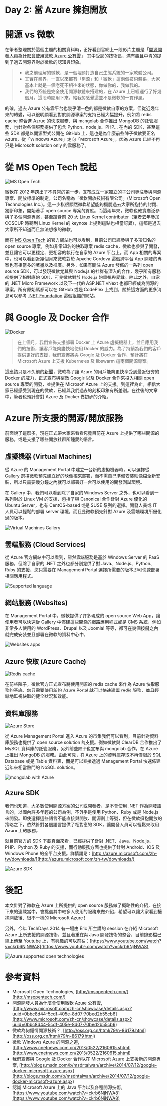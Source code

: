 Day 2: 當 Azure 擁抱開放
======================

# 開源 vs 微軟

在筆者整理關於這個主題的相關資料時，正好看到官網上一段影片主題是「[開源開發人員為什麼會使用微軟 Azure 公有雲](http://www.microsoft.com/zh-cn/showcase/details.aspx?uuid=0bbc8d44-5cdf-405e-8d07-70bed2b55cb6)」，其中受訪的技術長，滿有趣且中肯的提到了過去開源界對於微軟的認知與印象。

> * 我之前理解的微軟，是一個埋頭打造自己生態系統的一家軟體公司。
> * 其實在業界，一直以來都有「開源」和「微軟」這兩個技術體系，大家基本上就是一個老死不相往來的狀態，你做你的，我做我的。
> * 我們的系統是完全使用開源軟體來搭建的，在 Azure 上已經運行了好幾個月，這段時間用下來，給我的感覺這並不是微軟的一貫作風。

的確，過去 Azure 公有雲平台也幾乎清一色的都是微軟自家的方案，但從近幾年來的轉變，可以很明顯看到對於開源專案的支持已經大幅提升，例如將 redis cache 整合進 Azrue 的快取服務、與 mongolab 合作推出 MongoDB 的託管服務，也針對各個服務提供了包含 Python、node.js、PHP... 在內的 SDK，甚至這些 SDK 都是以開源型式公開在 GitHub 上，這也是為什麼前些陣子微軟要正名 Azure，從「Windows Azure」走向「Microsoft Azure」，因為 Azure 已經不再只是 Microsoft solution only 的雲服務了。


# 從 MS Open Tech 說起

![MS Open Tech](https://raw.githubusercontent.com/hungys/azure-blog/master/media/02-when-azure-embrace-open/ms-open-tech.png)

微軟在 2012 年跨出了不尋常的第一步，宣布成立一家獨立的子公司專注參與開源專案、開放標準的制定，公司名稱為「微軟開放技術有限公司」(Microsoft Open Technologies Inc.)。這一步棋很顯然微軟希望能夠擺脫過去大家所抱持的封閉、獨斷印象，開始著手 open source 專案的貢獻。而這兩年來，微軟也確實廣泛參與了多個開源專案，甚至躋身前 20 大 Linux Kernel contributer（筆者去年參加 COSCUP 時聽到 Linux Kernel 的 keynote 上提到這點也相當訝異），這都是過去大家所不知道而且無法想像的微軟。

而在 [MS Open Tech](http://msopentech.com/) 的官方網站也可以看到，目前公司已經參與了多項知名的 open source 專案，例如非常知名的快取專案 redis cache，微軟也參與了開發，並且讓它可以更穩定、更相容的執行在自家的 Azure 平台上。而 App 相關的專案中，也可以看到近幾個月來微軟對於 Apache Cordova 這個跨平台 App 開發的專案也有相當多的著墨以及推廣。另外，如果有關注 Azure 發佈的一系列 open source SDK，可以發現微軟尤其與 Node.js 的社群有深入的合作，幾乎所有服務都提供了相對應的 SDK，可見微軟對於 Node.js 的重視與愛戴。除此之外，自家的 .NET Micro Framework 以及下一代的 ASP.NET vNext 也都已經成為開源的專案，所有原始碼都可以在 GitHub 或是 CodePlex 上找到，關於這方面的更多消息可以參考 [.NET Foundation](http://www.dotnetfoundation.org/) 這個組織的網站。

# 與 Google 及 Docker 合作

![Docker](https://raw.githubusercontent.com/hungys/azure-blog/master/media/02-when-azure-embrace-open/docker.png)

> 在上個月，我們宣佈支援部署 Docker 上 Azure 虛擬機器上，並且應用我們的技術，讓客戶能夠盡快地使用 Docker 的威力。為了持續為我們的客戶提供更好的支援，我們宣佈將與 Google 及 Docker 合作，預計將在 Microsoft Azure 上支援 Kubernetes 及 libswarm 這兩個開源專案。

這應該只是不久前的[新聞](http://blogs.msdn.com/b/msdntaiwan/archive/2014/07/12/google-docker-microsoft-azure.aspx)，微軟為了讓 Azure 的用戶能夠更快享受到最近很夯的 Docker 的威力，正式宣布與宿敵 Google 以及 Docker 合作來投入相關 open source 專案的開發，並提供在 Microsoft Azure 上的支援。到這裡為止，相信大家已經感受到現在的微軟，已經與我們過去的刻板印象有所差別。在往後的文章中，筆者也預計會對 Azure 及 Docker 做初步的介紹。

# Azure 所支援的開源/開放服務

前面說了這麼多，現在正式帶大家來看看究竟目前在 Azure 上提供了哪些開源的服務，或是支援了哪些開放社群所鍾愛的語言。

## 虛擬機器 (Virtual Machines)

從 Azure 的 Management Portal 中建立一台新的虛擬機器時，可以選擇從 Gallery 選擇微軟預先建立好的映像檔來部署，而不需自己準備安裝映像檔全新安裝，所以只需要幾分鐘之內就可以部署好一台可以使用的開發測試環境。

在 Gallery 中，我們可以看到除了自家的 Windows Server 之外，也可以看到一系列對於 Linux VM 的支援，包括了與 Canonical 合作針對 Azure 優化的 Ubuntu Server，也有 CentOS-based 或是 SUSE 系列的選擇。開發人員或 IT 人員可以輕鬆的部署 server 環境，而且是微軟預先針對 Azure 及雲端環境所優化過的版本。

![Virtual Machines Gallery](https://raw.githubusercontent.com/hungys/azure-blog/master/media/02-when-azure-embrace-open/virtual-machine-gallery.png)

## 雲端服務 (Cloud Services)

從 Azure 官方網站中可以看到，雖然雲端服務是基於 Windows Server 的 PaaS 服務，但除了自家的 .NET 之外也都分別提供了對 Java、Node.js、Python、Ruby 的支援，您只需要在 Management Portal 選擇所需要的版本即可快速部署相關應用程式。

![Supported language](https://raw.githubusercontent.com/hungys/azure-blog/master/media/02-when-azure-embrace-open/websites-language.png)

## 網站服務 (Websites)

在 Management Portal 中，微軟提供了許多現成的 open source Web App，讓使用者可以快速從 Gallery 中佈建這些開源的網路應用程式或是 CMS 系統，例如非常多人使用的 WordPress、Drupal 以及 Joomla! 等等，都可在幾個按鍵之內就完成安裝並且部署在微軟的資料中心中。

![Websites apps](https://raw.githubusercontent.com/hungys/azure-blog/master/media/02-when-azure-embrace-open/wordpress.png)

## Azure 快取 (Azure Cache)

![Redis cache](https://raw.githubusercontent.com/hungys/azure-blog/master/media/02-when-azure-embrace-open/redis.png)

在前些陣子，微軟官方正式宣布將使用開源的 redis cache 來作為 Azure 快取服務的基底，您只需要使用新的 [Azure Portal](https://portal.azure.com/) 就可以快速建置 redis 服務，並且輕鬆地監視快取的健全狀況和效能。

## 資料庫服務

![Azure Store](https://raw.githubusercontent.com/hungys/azure-blog/master/media/02-when-azure-embrace-open/management-portal-store.png)

從 Azure Management Portal 進入 Azure 的市集我們可以看到，目前針對資料庫服務也提供了 open source solution 的支援。例如微軟與 ClearDB 合作推出了 MySQL 資料庫的託管服務，另外前些陣子也宣布與 mongolab 合作，在 Azure 上推出 MongoDB 的服務。由此可見，在 Azure 上的資料庫存取不再僅限於 SQL Database 或是 Table 資料表，而是可以直接透過 Management Portal 快速佈建近年來相當熱門的 NoSQL solution。

![mongolab with Azure](https://raw.githubusercontent.com/hungys/azure-blog/master/media/02-when-azure-embrace-open/mongolab.png)

## Azure SDK

我們也知道，大多數使用開源方案的公司或開發者，是不會使用 .NET 作為開發語言的，以國內許多年輕的公司為例，不外乎是使用 Python、Ruby 或是 Node.js 來開發。即使選擇這些語言不能直接與開放、開源劃上等號，但在微軟擁抱開放的策略之下，依然針對各個語言提供了相對應的 SDK，讓開發人員可以輕鬆來取用 Azure 上的服務。

就目前官方的 SDK 下載頁面來看，已經提供了針對 .NET、Java、Node.js、PHP、Python 及 Ruby 的支援，而行動服務方面也提供了針對 Android、iOS 及 Windows Phone 的全平台支援。詳情請見：[http://azure.microsoft.com/zh-tw/downloads/](http://azure.microsoft.com/zh-tw/downloads/)

![Azure SDK](https://raw.githubusercontent.com/hungys/azure-blog/master/media/02-when-azure-embrace-open/azure-sdk.png)

# 後記

本文針對了微軟在 Azure 上所提供的 open source 服務做了概略性的介紹，在接下來的連載當中，會挑選其中較多人使用的服務來做介紹，希望可以讓大家看到擁抱開放後、很不一樣的 Microsoft Azure！

另外，今年 TechDays 2014 有一場由 Eric 所主講的 session 在介紹 Microsoft Azure 上所支援的開源技術，並且著重在與 Java 開發技術的整合，目前錄影檔已經上傳至 Youtube 上，有興趣的可以前往：[https://www.youtube.com/watch?v=ckrb6NjNWA8](https://www.youtube.com/watch?v=ckrb6NjNWA8)

![Azure supported open technologies](https://raw.githubusercontent.com/hungys/azure-blog/master/media/02-when-azure-embrace-open/azure-supported-open.png)

# 參考資料

- Microsoft Open Technologies, [http://msopentech.com/](http://msopentech.com/)
- 開源開發人員為什麼會使用微軟 Azure 公有雲, [http://www.microsoft.com/zh-cn/showcase/details.aspx?uuid=0bbc8d44-5cdf-405e-8d07-70bed2b55cb6](http://www.microsoft.com/zh-cn/showcase/details.aspx?uuid=0bbc8d44-5cdf-405e-8d07-70bed2b55cb6)
- 微軟為何鍾情開源技術？, [http://oss.org.cn/html/79/n-86179.html](http://oss.org.cn/html/79/n-86179.html)
- 微軟 Windows Azure 的開源之道, [http://www.cnetnews.com.cn/2013/0522/2160615.shtml](http://www.cnetnews.com.cn/2013/0522/2160615.shtml)
- 我們宣佈與 Google 及 Docker 合作以在 Microsoft Azure 上支援新的開源專案, [http://blogs.msdn.com/b/msdntaiwan/archive/2014/07/12/google-docker-microsoft-azure.aspx](http://blogs.msdn.com/b/msdntaiwan/archive/2014/07/12/google-docker-microsoft-azure.aspx)
- 認識 Microsoft Azure 上的 Java 平台以及各種開源技術, [https://www.youtube.com/watch?v=ckrb6NjNWA8](https://www.youtube.com/watch?v=ckrb6NjNWA8)